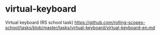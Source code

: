 # virtual-keyboard
Virtual keyboard (RS school task)
https://github.com/rolling-scopes-school/tasks/blob/master/tasks/virtual-keyboard/virtual-keyboard-en.md
